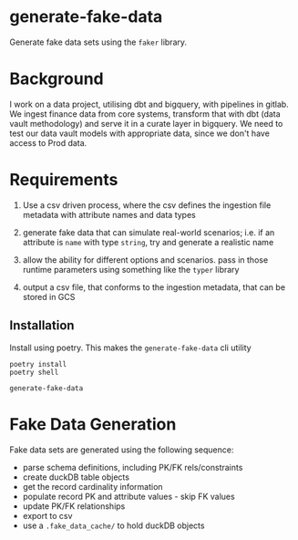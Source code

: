 # generate-fake-data
Generate fake data sets using the `faker` library.

# Background

I work on a data project, utilising dbt and bigquery, with pipelines in gitlab. We ingest finance data from core systems, transform that with dbt (data vault methodology) and serve it in a curate layer in bigquery. We need to test our data vault models with appropriate data, since we don't have access to Prod data.

# Requirements

1. Use a csv driven process, where the csv defines the ingestion file metadata with attribute names and data types
   
2. generate fake data that can simulate real-world scenarios; i.e. if an attribute is `name` with type `string`, try and generate a realistic name
   
3. allow the ability for different options and scenarios. pass in those runtime parameters using something like the `typer` library
   
4. output a csv file, that conforms to the ingestion metadata, that can be stored in GCS

## Installation
Install using poetry.  This makes the `generate-fake-data` cli utility
```
poetry install
poetry shell
```

```
generate-fake-data
```


# Fake Data Generation
Fake data sets are generated using the following sequence:
* parse schema definitions, including PK/FK rels/constraints
* create duckDB table objects
* get the record cardinality information
* populate record PK and attribute values - skip FK values
* update PK/FK relationships
* export to csv
* use a `.fake_data_cache/` to hold duckDB objects
